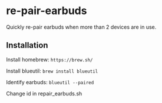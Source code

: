 # re-pair-earbuds
Quickly re-pair earbuds when more than 2 devices are in use.

## Installation

Install homebrew:
`https://brew.sh/`

Install blueutil:
`brew install blueutil`

Identify earbuds:
`blueutil --paired`

Change id in  repair_earbuds.sh
